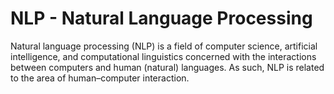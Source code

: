 # NLP - Natural Language Processing

Natural language processing (NLP) is a field of computer science, artificial intelligence, and computational linguistics concerned with the interactions between computers and human (natural) languages. As such, NLP is related to the area of human–computer interaction.


